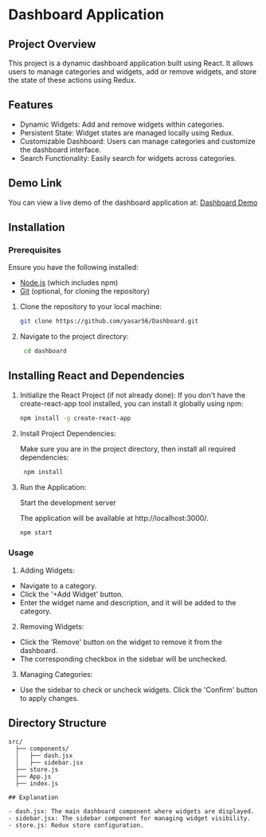 # Dashboard Application

## Project Overview

This project is a dynamic dashboard application built using React. It allows users to manage categories and widgets, add or remove widgets, and store the state of these actions using Redux.

## Features

- Dynamic Widgets: Add and remove widgets within categories.
- Persistent State: Widget states are managed locally using Redux.
- Customizable Dashboard: Users can manage categories and customize the dashboard interface.
- Search Functionality: Easily search for widgets across categories.


## Demo Link

You can view a live demo of the dashboard application at: [Dashboard Demo](https://dashboardcloud.netlify.app/)

## Installation

### Prerequisites

Ensure you have the following installed:

- [Node.js](https://nodejs.org/) (which includes npm)
- [Git](https://git-scm.com/) (optional, for cloning the repository)


1. Clone the repository to your local machine:

   ```bash
   git clone https://github.com/yasar56/Dashboard.git

2. Navigate to the project directory:

   ```bash
    cd dashboard

## Installing React and Dependencies


1. Initialize the React Project (if not already done):
   If you don't have the create-react-app tool installed, you can install it globally using npm:

     ```bash
     npm install -g create-react-app

2. Install Project Dependencies:

   Make sure you are in the project directory, then install all required dependencies:

   ```bash
    npm install

3. Run the Application:
    
    Start the development server
    
    The application will be available at http://localhost:3000/.


    ```bash
    npm start

### Usage

1. Adding Widgets:

- Navigate to a category.
- Click the '+Add Widget' button.
- Enter the widget name and description, and it will be added to the category.

2. Removing Widgets:

- Click the 'Remove' button on the widget to remove it from the dashboard.
- The corresponding checkbox in the sidebar will be unchecked.

3. Managing Categories:

- Use the sidebar to check or uncheck widgets. Click the 'Confirm' button to apply changes.



## Directory Structure

```plaintext
src/
  ├── components/
  │   ├── dash.jsx
  │   ├── sidebar.jsx
  ├── store.js
  ├── App.js
  ├── index.js

## Explanation

- dash.jsx: The main dashboard component where widgets are displayed.
- sidebar.jsx: The sidebar component for managing widget visibility.
- store.js: Redux store configuration.